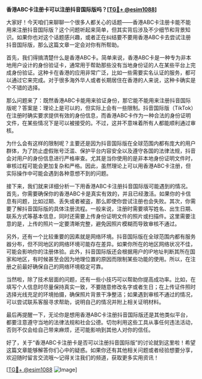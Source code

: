 **香港ABC卡注册卡可以注册抖音国际版吗？[[TG💪+ @esim1088](https://t.me/s/esim1088)]**

大家好！今天咱们来聊聊一个很多人都关心的话题——香港ABC卡注册卡能不能用来注册抖音国际版？这个问题听起来简单，但其实背后涉及不少细节和背景知识。如果你也对这个话题感兴趣，或者正在纠结要不要用香港ABC卡去尝试注册抖音国际版，那么这篇文章一定会对你有所帮助。

首先，我们得搞清楚什么是香港ABC卡。简单来说，香港ABC卡是一种专为非本地用户设计的身份验证卡，通常用于帮助那些没有当地身份证的人在某些平台上完成身份验证。这种卡在香港的应用非常广泛，比如一些需要实名认证的服务，都可以通过它来完成。对于很多海外华人或者长期居住在香港的人来说，这种卡确实是个不错的选择。

那么问题来了：既然香港ABC卡能用来验证身份，那它能不能用来注册抖音国际版呢？答案是：理论上是可以的，但实际上会有一些限制。抖音国际版（TikTok）在注册时确实要求提供有效的身份信息，而香港ABC卡作为一种合法的身份证明文件，在某些情况下是可以被接受的。不过，这并不意味着所有人都能顺利通过审核。

为什么会有这样的限制呢？主要还是因为抖音国际版在全球范围内都有庞大的用户群体，为了防止虚假账号泛滥、保护平台内容安全以及遵守各国的法律法规，抖音会对用户的身份信息进行严格审查。尤其是当你使用的是非本地身份证明文件时，审核过程可能会更加复杂和严格。因此，虽然理论上可以用香港ABC卡注册，但实际操作中可能会遇到各种意想不到的问题。

接下来，我们就来详细分析一下用香港ABC卡注册抖音国际版可能遇到的情况。首先，你需要确保你的香港ABC卡是真实有效的，并且已经激活。如果你的卡信息有问题，比如过期、丢失或者被盗，那么即使你尝试注册也会失败。其次，你需要了解抖音国际版的具体注册流程。一般来说，注册时需要填写姓名、出生日期、联系方式等基本信息，同时还需要上传身份证明文件的照片或扫描件。这里需要注意的是，上传的照片一定要清晰完整，避免因照片模糊而导致审核不通过。

另外，还有一个比较重要的因素就是网络环境。抖音国际版在全球范围内都有服务器分布，但不同地区的网络环境可能存在差异。如果你所在的地区网络状况不佳，可能会影响你的注册体验。此外，抖音国际版还会根据用户的IP地址判断其所在国家和地区，有时候甚至会因为地理位置的原因而限制某些功能的使用。所以，在注册之前最好确保自己的网络环境稳定可靠。

当然啦，除了技术层面的问题，还有一些小技巧可以帮助你提高成功率。比如，在填写个人信息时尽量保持真实一致，不要随意修改名字或者生日；在上传证件照时选择光线充足的环境拍摄，确保照片背景干净整洁；如果遇到审核不通过的情况，可以尝试联系客服寻求帮助，说明自己的情况并附上相关证明材料。

最后再提醒一下，无论你是想用香港ABC卡注册抖音国际版还是其他类似平台，都要注意遵守当地的法律法规和社会公德。切勿利用这些工具从事任何违法活动，否则不仅会给自己带来麻烦，还可能影响到其他人对你的信任。

好了，关于“香港ABC卡注册卡是否可以注册抖音国际版”的讨论就到这里啦！希望这篇文章能够解答你们心中的疑惑。如果你还有其他相关问题或者经验想要分享，欢迎随时留言交流哦～记得关注我们的频道，获取更多实用资讯！

[[TG💪+ @esim1088](https://t.me/s/esim1088) ![Image](https://i.postimg.cc/4NQfJmqS/Snipaste-2025-05-13-00-14-12.png)]